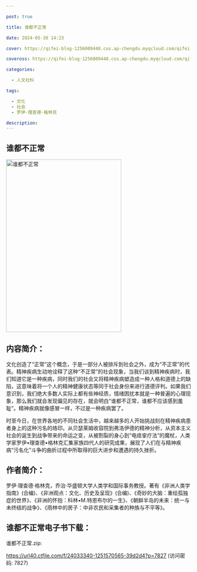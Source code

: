 ```yaml
---

post: true

title: 谁都不正常

date: 2024-05-30 14:23

cover: https://qifei-blog-1256009448.cos.ap-chengdu.myqcloud.com/qifei-blog/s34475061.jpg

coveross: https://qifei-blog-1256009448.cos.ap-chengdu.myqcloud.com/qifei-blog/s34475061.jpg

categories:

  - 人文社科

tags:

  - 文化
  - 社会
  - 罗伊·理查德·格林克

description:
---
```


## 谁都不正常

<img alt="谁都不正常" class="aligncenter loading" data-was-processed="true" decoding="async" fetchpriority="high" height="471" src="https://qifei-blog-1256009448.cos.ap-chengdu.myqcloud.com/qifei-blog/s34475061.jpg" style="cursor: zoom-in;" width="314"/>

## 内容简介：

文化创造了“正常”这个概念，于是一部分人被排斥到社会之外，成为“不正常”的代表。精神疾病生动地诠释了这种“不正常”的社会现象，当我们谈到精神疾病时，我们知道它是一种疾病，同时我们的社会又将精神疾病塑造成一种人格和道德上的缺陷，这意味着将一个人的精神健康状态等同于社会身份来进行道德评判。如果我们意识到，我们绝大多数人实际上都有些神经质，情绪困扰本就是一种普遍的心理现象，那么我们就会发现偏见的存在，就会明白“谁都不正常，谁都不应该感到羞耻”。精神疾病就像感冒一样，不过是一种疾病罢了。

时至今日，在世界各地的不同社会生活中，越来越多的人开始挑战刻在精神疾病患者身上的这种污名的烙印。从贝瑟莱姆收容院到弗洛伊德的精神分析，从资本主义社会的诞生到战争带来的命运之变，从被割裂的身心到“电痉挛疗法”的魔杖，人类学家罗伊•理查德•格林克汇集家族四代人的研究成果，展现了人们在与精神疾病“污名化”斗争的曲折过程中所取得的巨大进步和遭遇的持久挫折。

## 作者简介：

罗伊·理查德·格林克，乔治·华盛顿大学人类学和国际事务教授。著有《非洲人类学指南》(合编)、《非洲观点：文化、历史及呈现》(合编)、《奇妙的大脑：重绘孤独症的世界》、《非洲的怀抱：科林•M.特恩布尔的一生》、《朝鲜半岛的未来：统一与未终结的战争》、《雨林中的房子：中非农民和采集者的种族与不平等》。

## 谁都不正常电子书下载：

谁都不正常.zip: 

https://url40.ctfile.com/f/24033340-1251570565-39d2d4?p=7827 (访问密码: 7827)
